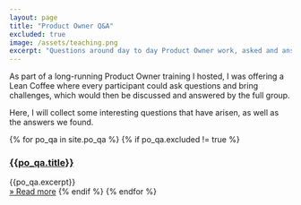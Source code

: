 ```yaml
---
layout: page
title: "Product Owner Q&A"
excluded: true
image: /assets/teaching.png
excerpt: "Questions around day to day Product Owner work, asked and answered by Product Owners and me."
---
```

As part of a long-running Product Owner training I hosted, I was offering a Lean
Coffee where every participant could ask questions and bring challenges, which
would then be discussed and answered by the full group.

Here, I will collect some interesting questions that have arisen, as well as the
answers we found.

{% for po_qa in site.po_qa %}
{% if po_qa.excluded != true %}
### [{{po_qa.title}}]({{po_qa.url}})
{{po_qa.excerpt}}  
[&raquo;  Read more]({{po_qa.url}})
{% endif %}
{% endfor %}
